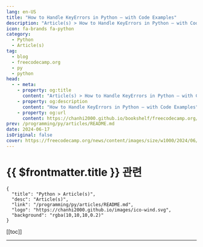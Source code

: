 ```yaml
---
lang: en-US
title: "How to Handle KeyErrors in Python – with Code Examples"
description: "Article(s) > How to Handle KeyErrors in Python – with Code Examples"
icon: fa-brands fa-python
category: 
  - Python
  - Article(s)
tag: 
  - blog
  - freecodecamp.org
  - py
  - python
head:
  - - meta:
    - property: og:title
      content: "Article(s) > How to Handle KeyErrors in Python – with Code Examples"
    - property: og:description
      content: "How to Handle KeyErrors in Python – with Code Examples"
    - property: og:url
      content: https://chanhi2000.github.io/bookshelf/freecodecamp.org/how-to-handle-keyerror-exceptions-in-python.html
prev: /programming/py/articles/README.md
date: 2024-06-17
isOriginal: false
cover: https://freecodecamp.org/news/content/images/size/w1000/2024/06/fimg-key-errors.png
---
```


# {{ $frontmatter.title }} 관련

```component VPCard
{
  "title": "Python > Article(s)",
  "desc": "Article(s)",
  "link": "/programming/py/articles/README.md",
  "logo": "https://chanhi2000.github.io/images/ico-wind.svg",
  "background": "rgba(10,10,10,0.2)"
}
```

[[toc]]

---

<SiteInfo
  name="How to Handle KeyErrors in Python – with Code Examples"
  desc="When working with dictionaries in Python, you’d often run into KeyError  exceptions. Dictionaries are built-in data structures of key value pairs. So you can look up a value—in constant time—using the corresponding key like so: dict[key] returns  value. But what if the key doesn't exist in the dictionary..."
  url="https://freecodecamp.org/news/how-to-handle-keyerror-exceptions-in-python/"
  logo="https://cdn.freecodecamp.org/universal/favicons/favicon.ico"
  preview="https://freecodecamp.org/news/content/images/size/w1000/2024/06/fimg-key-errors.png"/>

<!-- TODO: 작성 -->

